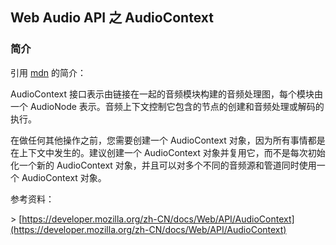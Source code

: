 ## Web Audio API 之 AudioContext 
### 简介

引用 [mdn](https://developer.mozilla.org/zh-CN/docs/Web/API/AudioContext) 的简介：

AudioContext 接口表示由链接在一起的音频模块构建的音频处理图，每个模块由一个 AudioNode 表示。音频上下文控制它包含的节点的创建和音频处理或解码的执行。

在做任何其他操作之前，您需要创建一个 AudioContext 对象，因为所有事情都是在上下文中发生的。建议创建一个 AudioContext 对象并复用它，而不是每次初始化一个新的 AudioContext 对象，并且可以对多个不同的音频源和管道同时使用一个 AudioContext 对象。

参考资料：

\> [https://developer.mozilla.org/zh-CN/docs/Web/API/AudioContext](https://developer.mozilla.org/zh-CN/docs/Web/API/AudioContext)
